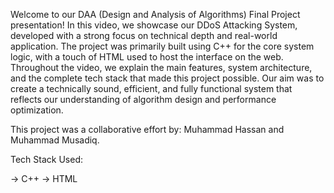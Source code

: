 Welcome to our DAA (Design and Analysis of Algorithms) Final Project presentation! In this video, we showcase our DDoS Attacking System, developed with a strong focus on technical depth and real-world application. The project was primarily built using C++ for the core system logic, with a touch of HTML used to host the interface on the web. Throughout the video, we explain the main features, system architecture, and the complete tech stack that made this project possible. Our aim was to create a technically sound, efficient, and fully functional system that reflects our understanding of algorithm design and performance optimization. 

This project was a collaborative effort by:
Muhammad Hassan and Muhammad Musadiq.

Tech Stack Used:

-> C++
-> HTML

